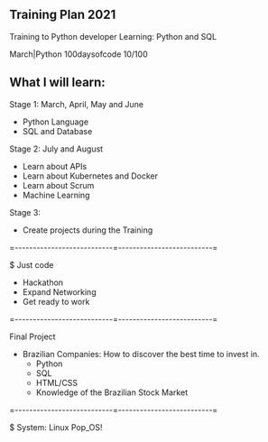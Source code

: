 ## Training Plan 2021

Training to Python developer
Learning: Python and SQL

March|Python 100daysofcode 10/100

## What I will learn:

Stage 1: March, April, May and June

* Python Language
* SQL and Database

Stage 2: July and August

* Learn about APIs
* Learn about Kubernetes and Docker
* Learn about Scrum
* Machine Learning

Stage 3:

* Create projects during the Training

=---------------------------=--------------------------=

$ Just code

- Hackathon
- Expand Networking
- Get ready to work

=---------------------------=--------------------------=

Final Project

* Brazilian Companies: How to discover the best time to invest in.
    * Python
    * SQL
    * HTML/CSS
    * Knowledge of the Brazilian Stock Market

=---------------------------=--------------------------=

$ System: Linux Pop_OS!
